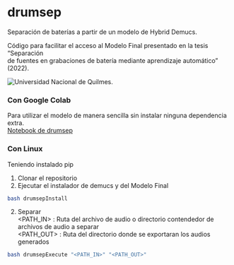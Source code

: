 # drumsep
Separación de baterías a partir de un modelo de Hybrid Demucs. <br />

Código para facilitar el acceso al Modelo Final presentado en la tesis “Separación <br /> de fuentes  en grabaciones de batería mediante aprendizaje automático” (2022).
<p align="left">
<img src="https://euda.unq.edu.ar/wp-content/uploads/2021/05/logos-UNQ-265x65-1.png" alt="Universidad Nacional de Quilmes.">
</p>

### Con Google Colab
Para utilizar el modelo de manera sencilla sin instalar ninguna dependencia extra. <br />
[Notebook de drumsep](https://colab.research.google.com/drive/14uxUczAYP9EUZLZmA_uWv5I_mDU7iqJS?usp=sharing)

### Con Linux
Teniendo instalado pip <br />
  1. Clonar el repositorio
  2. Ejecutar el instalador de demucs y del Modelo Final
```bash
bash drumsepInstall
```
  2. Separar <br />
  <PATH_IN> : Ruta del archivo de audio o directorio contendedor de archivos de audio a separar <br />
  <PATH_OUT> : Ruta del directorio donde se exportaran los audios generados <br />
```bash
bash drumsepExecute "<PATH_IN>" "<PATH_OUT>"
```

